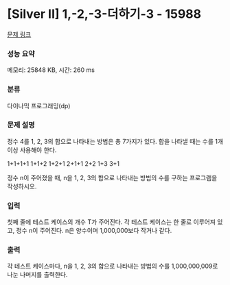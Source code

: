 # [Silver II] 1,-2,-3-더하기-3 - 15988 

[문제 링크](https://www.acmicpc.net/problem/15988) 

### 성능 요약

메모리: 25848 KB, 시간: 260 ms

### 분류

다이나믹 프로그래밍(dp)

### 문제 설명

정수 4를 1, 2, 3의 합으로 나타내는 방법은 총 7가지가 있다. 합을 나타낼 때는 수를 1개 이상 사용해야 한다.


 1+1+1+1
 1+1+2
 1+2+1
 2+1+1
 2+2
 1+3
 3+1


정수 n이 주어졌을 때, n을 1, 2, 3의 합으로 나타내는 방법의 수를 구하는 프로그램을 작성하시오.
### 입력 

 첫째 줄에 테스트 케이스의 개수 T가 주어진다. 각 테스트 케이스는 한 줄로 이루어져 있고, 정수 n이 주어진다. n은 양수이며 1,000,000보다 작거나 같다.
### 출력 

 각 테스트 케이스마다, n을 1, 2, 3의 합으로 나타내는 방법의 수를 1,000,000,009로 나눈 나머지를 출력한다.


